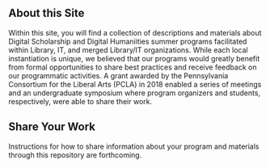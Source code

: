 
## About this Site

Within this site, you will find a collection of descriptions and materials about Digital Scholarship and Digital Humaniities summer programs facilitated within Library, IT, and merged Library/IT organizations. While each local instantiation is unique, we believed that our programs would greatly benefit from formal opportunities to share best practices and receive feedback on our programmatic activities. A grant awarded by the Pennsylvania Consortium for the Liberal Arts (PCLA) in 2018 enabled a series of meetings and an undergraduate symposium where program organizers and students, respectively, were able to share their work. 

## Share Your Work

Instructions for how to share information about your program and materials through this repository are forthcoming. 

